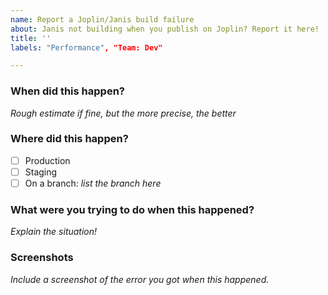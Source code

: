 ```yaml
---
name: Report a Joplin/Janis build failure
about: Janis not building when you publish on Joplin? Report it here!
title: ''
labels: "Performance", "Team: Dev"

---
```

### When did this happen?
*Rough estimate if fine, but the more precise, the better*

### Where did this happen?
- [ ] Production
- [ ] Staging
- [ ] On a branch: *list the branch here*

### What were you trying to do when this happened?
*Explain the situation!*

### Screenshots
*Include a screenshot of the error you got when this happened.*

